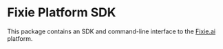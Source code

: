 # Fixie Platform SDK

This package contains an SDK and command-line interface to the [Fixie.ai](https://fixie.ai) platform.
